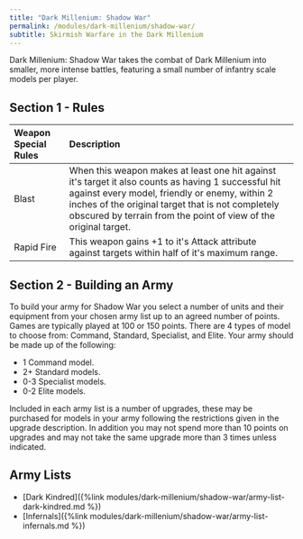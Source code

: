 ```yaml
---
title: "Dark Millenium: Shadow War"
permalink: /modules/dark-millenium/shadow-war/
subtitle: Skirmish Warfare in the Dark Millenium
---
```


Dark Millenium: Shadow War takes the combat of Dark Millenium into smaller, more intense battles, featuring a small number of infantry scale models per player.

## Section 1 - Rules

| Weapon Special Rules | Description |
| :------------------- | :---------- |
| Blast | When this weapon makes at least one hit against it's target it also counts as having 1 successful hit against every model, friendly or enemy, within 2 inches of the original target that is not completely obscured by terrain from the point of view of the original target. |
| Rapid Fire | This weapon gains +1 to it's Attack attribute against targets within half of it's maximum range. |

## Section 2 - Building an Army

To build your army for Shadow War you select a number of units and their equipment from your chosen army list up to an agreed number of points. Games are typically played at 100 or 150 points. There are 4 types of model to choose from: Command, Standard, Specialist, and Elite. Your army should be made up of the following:

- 1 Command model.
- 2+ Standard models.
- 0-3 Specialist models.
- 0-2 Elite models.

Included in each army list is a number of upgrades, these may be purchased for models in your army following the restrictions given in the upgrade description. In addition you may not spend more than 10 points on upgrades and may not take the same upgrade more than 3 times unless indicated.

## Army Lists

- [Dark Kindred]({%link modules/dark-millenium/shadow-war/army-list-dark-kindred.md %})
- [Infernals]({%link modules/dark-millenium/shadow-war/army-list-infernals.md %})